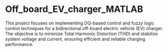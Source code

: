 # Off_board_EV_charger_MATLAB
This project focuses on implementing DQ-based control and fuzzy logic control techniques for a bidirectional off-board electric vehicle (EV) charger. The objective is to minimize Total Harmonic Distortion (THD) and stabilize system voltage and current, ensuring efficient and reliable charging performance.
